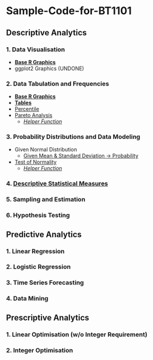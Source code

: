 # Sample-Code-for-BT1101
## Descriptive Analytics
### 1. Data Visualisation
- [**Base R Graphics**](1-1-1.md)
- ggplot2 Graphics (UNDONE)
### 2. Data Tabulation and Frequencies
- [**Base R Graphics**](1-2-1.md)
- [**Tables**](1-2-2.md)
- [Percentile]([SC]-Descriptive-Analytics/[SC]-Data-Tabulation-and-Frequencies/[M]-Percentile.md)
- [Pareto Analysis]([SC]-Descriptive-Analytics/[SC]-Data-Tabulation-and-Frequencies/[M]-Pareto-Analysis.md)
  - [_Helper Function_]([SC]-Descriptive-Analytics/[SC]-Data-Tabulation-and-Frequencies/[HF]-Pareto-Analysis.md)
### 3. Probability Distributions and Data Modeling
- Given Normal Distribution
   - [Given Mean & Standard Deviation &#8594; Probability]([SC]-Descriptive-Analytics/[SC]-Probability-Distribution-and-Data-Modeling/[M]-Mean-&-Standard-Deviation-Probability.md)
- [Test of Normality]([SC]-Descriptive-Analytics/[SC]-Probability-Distribution-and-Data-Modeling/[M]-Test-of-Normality.md)
  - [_Helper Function_]([SC]-Descriptive-Analytics/[SC]-Probability-Distribution-and-Data-Modeling/[HF]-Outlier-Identification-and-Test-of-Normality.md)
### 4. [Descriptive Statistical Measures](1-4.md)
### 5. Sampling and Estimation
### 6. Hypothesis Testing
## Predictive Analytics
### 1. Linear Regression
### 2. Logistic Regression
### 3. Time Series Forecasting
### 4. Data Mining
## Prescriptive Analytics
### 1. Linear Optimisation (w/o Integer Requirement)
### 2. Integer Optimisation
